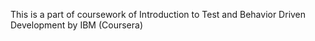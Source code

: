 This is a part of coursework of
Introduction to Test and Behavior Driven Development
by IBM (Coursera)
